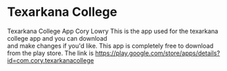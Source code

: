 # Texarkana College
 Texarkana College App
Cory Lowry
This is the app used for the texarkana college app and you can download  
and make changes if you'd like.
This app is completely free to download from the play store. 
The link is https://play.google.com/store/apps/details?id=com.cory.texarkanacollege